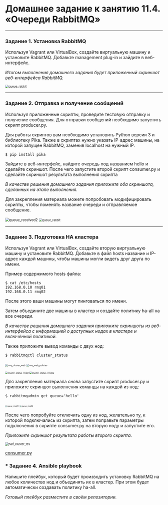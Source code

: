# Домашнее задание к занятию 11.4. «Очереди RabbitMQ»

------

### Задание 1. Установка RabbitMQ

Используя Vagrant или VirtualBox, создайте виртуальную машину и установите RabbitMQ. Добавьте management plug-in и зайдите в веб-интерфейс.

*Итогом выполнения домашнего задания будет приложенный скриншот веб-интерфейса RabbitMQ.*

<img src="pics/1104/queue_rabbit.png" alt="queue_rabbit" style="zoom:67%;" />

------

### Задание 2. Отправка и получение сообщений

Используя приложенные скрипты, проведите тестовую отправку и получение сообщения. Для отправки сообщений необходимо запустить скрипт producer.py.

Для работы скриптов вам необходимо установить Python версии 3 и библиотеку Pika. Также в скриптах нужно указать IP-адрес машины, на которой запущен RabbitMQ, заменив localhost на нужный IP.

```
$ pip install pika
```

Зайдите в веб-интерфейс, найдите очередь под названием hello и сделайте скриншот. После чего запустите второй скрипт consumer.py и сделайте скриншот результата выполнения скрипта

*В качестве решения домашнего задания приложите оба скриншота, сделанных на этапе выполнения.*

Для закрепления материала можете попробовать модифицировать скрипты, чтобы поменять название очереди и отправляемое сообщение.

<img src="pics/1104/queue_received2.png" alt="queue_received2" style="zoom:80%;" />

<img src="pics/1104/queue_rabbit.png" alt="queue_rabbit" style="zoom:67%;" />

------

### Задание 3. Подготовка HA кластера

Используя Vagrant или VirtualBox, создайте вторую виртуальную машину и установите RabbitMQ. Добавьте в файл hosts название и IP-адрес каждой машины, чтобы машины могли видеть друг друга по имени.

Пример содержимого hosts файла:

```
$ cat /etc/hosts
192.168.0.10 rmq01
192.168.0.11 rmq02
```

После этого ваши машины могут пинговаться по имени.

Затем объедините две машины в кластер и создайте политику ha-all на все очереди.

*В качестве решения домашнего задания приложите скриншоты из веб-интерфейса с информацией о доступных нодах в кластере и включённой политикой.*

Также приложите вывод команды с двух нод:

```
$ rabbitmqctl cluster_status
```

<img src="pics/1104/rmq_cluster_web.png" alt="rmq_cluster_web" style="zoom:50%;" />

<img src="pics/1104/rmq_web_policies.png" alt="rmq_web_policies" style="zoom:50%;" />

<img src="pics/1104/cluster_status_rmq01.png" alt="cluster_status_rmq01" style="zoom:50%;" /><img src="pics/1104/cluster_status_rmq02.png" alt="cluster_status_rmq02" style="zoom:50%;" />

Для закрепления материала снова запустите скрипт producer.py и приложите скриншот выполнения команды на каждой из нод:

```
$ rabbitmqadmin get queue='hello'
```

<img src="pics/1104/queue_rmq01.png" alt="queue_rmq01" style="zoom:40%;" />

<img src="pics/1104/queue_rmq02.png" alt="queue_rmq02" style="zoom:40%;" />

После чего попробуйте отключить одну из нод, желательно ту, к которой подключались из скрипта, затем поправьте параметры подключения в скрипте consumer.py на вторую ноду и запустите его.

*Приложите скриншот результата работы второго скрипта.*

<img src="pics/1104/half_cluster_tes.png" alt="half_cluster_tes" style="zoom: 67%;" />

[consumer.py](files/1104/consumer.py)



### * Задание 4. Ansible playbook

Напишите плейбук, который будет производить установку RabbitMQ на любое количество нод и объединять их в кластер. При этом будет автоматически создавать политику ha-all.

*Готовый плейбук разместите в своём репозитории.*

